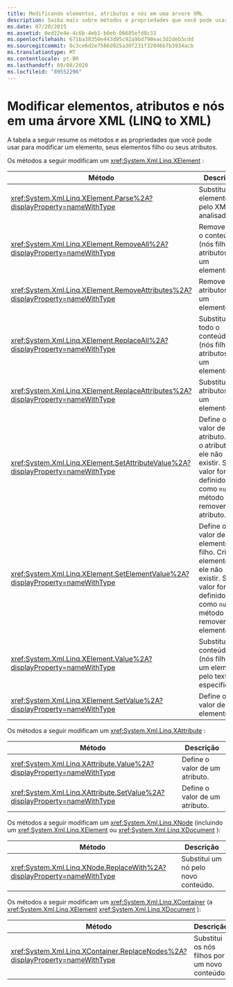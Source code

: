 ```yaml
---
title: Modificando elementos, atributos e nós em uma árvore XML
description: Saiba mais sobre métodos e propriedades que você pode usar para modificar um elemento, seus nós filho ou seus atributos.
ms.date: 07/20/2015
ms.assetid: 0ed22e4e-4c6b-4eb1-b0eb-06685efd8c33
ms.openlocfilehash: 671ba38350e443d95c92a9bd790eac3d2deb5cdd
ms.sourcegitcommit: 0c3ce6d2e7586d925a30f231f32046b7b3934acb
ms.translationtype: MT
ms.contentlocale: pt-BR
ms.lasthandoff: 09/08/2020
ms.locfileid: "89552296"
---
```

# <a name="modify-elements-attributes-and-nodes-in-an-xml-tree-linq-to-xml"></a>Modificar elementos, atributos e nós em uma árvore XML (LINQ to XML)

A tabela a seguir resume os métodos e as propriedades que você pode usar para modificar um elemento, seus elementos filho ou seus atributos.

Os métodos a seguir modificam um <xref:System.Xml.Linq.XElement> :

|Método|Descrição|
|------------|-----------------|
|<xref:System.Xml.Linq.XElement.Parse%2A?displayProperty=nameWithType>|Substitui um elemento pelo XML analisado.|
|<xref:System.Xml.Linq.XElement.RemoveAll%2A?displayProperty=nameWithType>|Remove todo o conteúdo (nós filho e atributos) de um elemento.|
|<xref:System.Xml.Linq.XElement.RemoveAttributes%2A?displayProperty=nameWithType>|Remove os atributos de um elemento.|
|<xref:System.Xml.Linq.XElement.ReplaceAll%2A?displayProperty=nameWithType>|Substitui todo o conteúdo (nós filho e atributos) de um elemento.|
|<xref:System.Xml.Linq.XElement.ReplaceAttributes%2A?displayProperty=nameWithType>|Substitui os atributos de um elemento.|
|<xref:System.Xml.Linq.XElement.SetAttributeValue%2A?displayProperty=nameWithType>|Define o valor de um atributo. Cria o atributo se ele não existir. Se o valor for definido como `null`, o método removerá o atributo.|
|<xref:System.Xml.Linq.XElement.SetElementValue%2A?displayProperty=nameWithType>|Define o valor de um elemento filho. Cria o elemento se ele não existir. Se o valor for definido como `null`, o método removerá o elemento.|
|<xref:System.Xml.Linq.XElement.Value%2A?displayProperty=nameWithType>|Substitui o conteúdo (nós filho) de um elemento pelo texto especificado.|
|<xref:System.Xml.Linq.XElement.SetValue%2A?displayProperty=nameWithType>|Define o valor de um elemento.|

Os métodos a seguir modificam um <xref:System.Xml.Linq.XAttribute> :

|Método|Descrição|
|------------|-----------------|
|<xref:System.Xml.Linq.XAttribute.Value%2A?displayProperty=nameWithType>|Define o valor de um atributo.|
|<xref:System.Xml.Linq.XAttribute.SetValue%2A?displayProperty=nameWithType>|Define o valor de um atributo.|

 Os métodos a seguir modificam um <xref:System.Xml.Linq.XNode> (incluindo um <xref:System.Xml.Linq.XElement> ou <xref:System.Xml.Linq.XDocument> ):

|Método|Descrição|
|------------|-----------------|
|<xref:System.Xml.Linq.XNode.ReplaceWith%2A?displayProperty=nameWithType>|Substitui um nó pelo novo conteúdo.|

 Os métodos a seguir modificam um <xref:System.Xml.Linq.XContainer> (a <xref:System.Xml.Linq.XElement> <xref:System.Xml.Linq.XDocument> ):

|Método|Descrição|
|------------|-----------------|
|<xref:System.Xml.Linq.XContainer.ReplaceNodes%2A?displayProperty=nameWithType>|Substitui os nós filhos por um novo conteúdo:|
